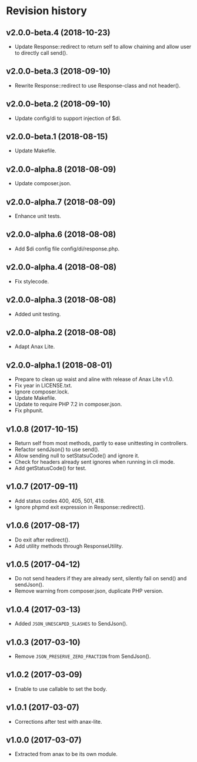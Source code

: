 Revision history
=================================



v2.0.0-beta.4 (2018-10-23)
---------------------------------

* Update Response::redirect to return self to allow chaining and allow user to directly call send().



v2.0.0-beta.3 (2018-09-10)
---------------------------------

* Rewrite Response::redirect to use Response-class and not header().



v2.0.0-beta.2 (2018-09-10)
---------------------------------

* Update config/di to support injection of $di.



v2.0.0-beta.1 (2018-08-15)
---------------------------------

* Update Makefile.



v2.0.0-alpha.8 (2018-08-09)
---------------------------------

* Update composer.json.



v2.0.0-alpha.7 (2018-08-09)
---------------------------------

* Enhance unit tests.



v2.0.0-alpha.6 (2018-08-08)
---------------------------------

* Add $di config file config/di/response.php.



v2.0.0-alpha.4 (2018-08-08)
---------------------------------

* Fix stylecode.



v2.0.0-alpha.3 (2018-08-08)
---------------------------------

* Added unit testing.



v2.0.0-alpha.2 (2018-08-08)
---------------------------------

* Adapt Anax Lite.



v2.0.0-alpha.1 (2018-08-01)
---------------------------------

* Prepare to clean up waist and aline with release of Anax Lite v1.0.
* Fix year in LICENSE.txt.
* Ignore composer.lock.
* Update Makefile.
* Update to require PHP 7.2 in composer.json.
* Fix phpunit.



v1.0.8 (2017-10-15)
---------------------------------

* Return self from most methods, partly to ease unittesting in controllers.
* Refactor sendJson() to use send().
* Allow sending null to setStatsuCode() and ignore it.
* Check for headers already sent ignores when running in cli mode.
* Add getStatusCode() for test.



v1.0.7 (2017-09-11)
---------------------------------

* Add status codes 400, 405, 501, 418.
* Ignore phpmd exit expression in Response::redirect().



v1.0.6 (2017-08-17)
---------------------------------

* Do exit after redirect().
* Add utility methods through ResponseUtility.



v1.0.5 (2017-04-12)
---------------------------------

* Do not send headers if they are already sent, silently fail on send() and sendJson().
* Remove warning from composer.json, duplicate PHP version.



v1.0.4 (2017-03-13)
---------------------------------

* Added `JSON_UNESCAPED_SLASHES` to SendJson().



v1.0.3 (2017-03-10)
---------------------------------

* Remove `JSON_PRESERVE_ZERO_FRACTION` from SendJson().



v1.0.2 (2017-03-09)
---------------------------------

* Enable to use callable to set the body.



v1.0.1 (2017-03-07)
---------------------------------

* Corrections after test with anax-lite.



v1.0.0 (2017-03-07)
---------------------------------

* Extracted from anax to be its own module.
